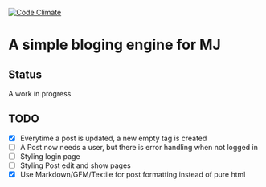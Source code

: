 [![Code Climate](https://codeclimate.com/github/daveharris/mj-blog.png)](https://codeclimate.com/github/daveharris/mj-blog)

# A simple bloging engine for MJ

## Status
A work in progress

## TODO
- [x] Everytime a post is updated, a new empty tag is created
- [ ] A Post now needs a user, but there is error handling when not logged in
- [ ] Styling login page
- [ ] Styling Post edit and show pages
- [x] Use Markdown/GFM/Textile for post formatting instead of pure html